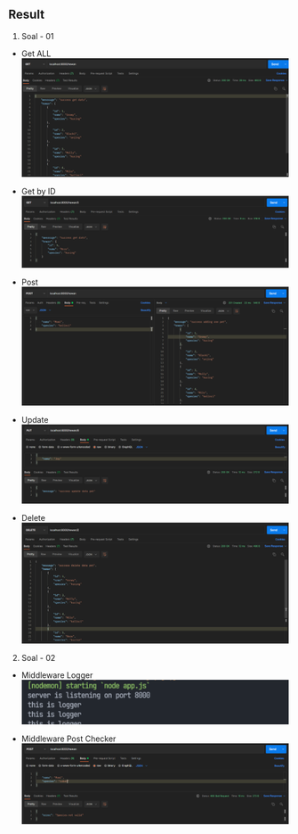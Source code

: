 ## Result

1. Soal - 01
- Get ALL 
![Get All](assets/get.png)

- Get by ID 
![Get by ID](assets/getbyid.png)

- Post
![Post](assets/post.png)

- Update
![Update](assets/update.png)

- Delete
![Delete](assets/delete.png)


2. Soal - 02
- Middleware Logger  <br>
![Middleware Logger](assets/middleware_logger.png)

- Middleware Post Checker
![Middleware Post Checker](assets/middleware_postchecker.png)
